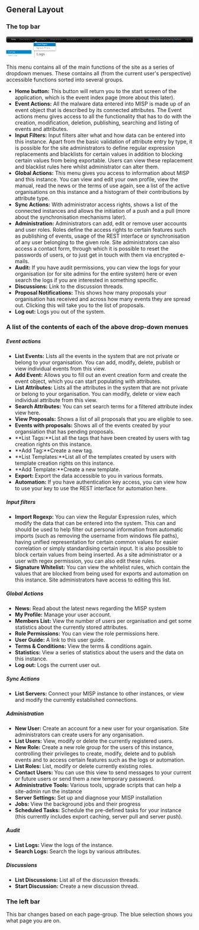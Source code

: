 <!-- toc -->

## General Layout

### The top bar

![This is the main menu that will be accessible from all of the views. In some instances, some additional buttons that will appear on top of these when a view provides it.](figures/menu_image.png)

This menu contains all of the main functions of the site as a series of dropdown menues. These contains all (from the current user's perspective) accessible functions sorted into several groups.

*   **Home button:** This button will return you to the start screen of the application, which is the event index page (more about this later).
*   **Event Actions:** All the malware data entered into MISP is made up of an event object that is described by its connected attributes. The Event actions menu gives access to all the functionality that has to do with the creation, modification, deletion, publishing, searching and listing of events and attributes.
*   **Input Filters:** Input filters alter what and how data can be entered into this instance. Apart from the basic validation of attribute entry by type, it is possible for the site administrators to define regular expression replacements and blacklists for certain values in addition to blocking certain values from being exportable. Users can view these replacement and blacklist rules here whilst administrator can alter them.
*   **Global Actions:** This menu gives you access to information about MISP and this instance. You can view and edit your own profile, view the manual, read the news or the terms of use again, see a list of the active organisations on this instance and a histogram of their contributions by attribute type.
*   **Sync Actions:** With administrator access rights, shows a list of the connected instances and allows the initiation of a push and a pull (more about the synchronisation mechanisms later).
*   **Administration:** Administrators can add, edit or remove user accounts and user roles. Roles define the access rights to certain features such as publishing of events, usage of the REST interface or synchronisation of any user belonging to the given role. Site administrators can also access a contact form, through which it is possible to reset the passwords of users, or to just get in touch with them via encrypted e-mails.
*   **Audit:** If you have audit permissions, you can view the logs for your organisation (or for site admins for the entire system) here or even search the logs if you are interested in something specific.
*   **Discussions:** Link to the discussion threads.
*   **Proposal Notifications:** This shows how many proposals your organisation has received and across how many events they are spread out. Clicking this will take you to the list of proposals.
*   **Log out:** Logs you out of the system.

### A list of the contents of each of the above drop-down menues

##### Event actions

*   **List Events:** Lists all the events in the system that are not private or belong to your organisation. You can add, modify, delete, publish or view individual events from this view.
*   **Add Event:** Allows you to fill out an event creation form and create the event object, which you can start populating with attributes.
*   **List Attributes:** Lists all the attributes in the system that are not private or belong to your organisation. You can modify, delete or view each individual attribute from this view.
*   **Search Attributes:** You can set search terms for a filtered attribute index view here.
*   **View Proposals:** Shows a list of all proposals that you are eligible to see.
*   **Events with proposals:** Shows all of the events created by your organsiation that has pending proposals.
*   **List Tags:**List all the tags that have been created by users with tag creation rights on this instance.
*   **Add Tag:**Create a new tag.
*   **List Templates:**List all of the templates created by users with template creation rights on this instance.
*   **Add Template:**Create a new template.
*   **Export:** Export the data accessible to you in various formats.
*   **Automation:** If you have authentication key access, you can view how to use your key to use the REST interface for automation here.

##### Input filters

*   **Import Regexp:** You can view the Regular Expression rules, which modify the data that can be entered into the system. This can and should be used to help filter out personal information from automatic imports (such as removing the username from windows file paths), having unified representation for certain common values for easier correlation or simply standardising certain input. It is also possible to block certain values from being inserted. As a site administrator or a user with regex permission, you can also edit these rules.
*   **Signature Whitelist:** You can view the whitelist rules, which contain the values that are blocked from being used for exports and automation on this instance. Site administrators have access to editing this list.

##### Global Actions

*   **News:** Read about the latest news regarding the MISP system
*   **My Profile:** Manage your user account.
*   **Members List:** View the number of users per organisation and get some statistics about the currently stored attributes.
*   **Role Permissions:** You can view the role permissions here.
*   **User Guide:** A link to this user guide.
*   **Terms & Conditions:** View the terms & conditions again.
*   **Statistics:** View a series of statistics about the users and the data on this instance.
*   **Log out:** Logs the current user out.

##### Sync Actions

*   **List Servers:** Connect your MISP instance to other instances, or view and modify the currently established connections.

##### Administration

*   **New User:** Create an account for a new user for your organisation. Site administrators can create users for any organisation.
*   **List Users:** View, modify or delete the currently registered users.
*   **New Role:** Create a new role group for the users of this instance, controlling their privileges to create, modify, delete and to publish events and to access certain features such as the logs or automation.
*   **List Roles:** List, modify or delete currently existing roles.
*   **Contact Users:** You can use this view to send messages to your current or future users or send them a new temporary password.
*   **Administrative Tools:** Various tools, upgrade scripts that can help a site-admin run the instance
*   **Server Settings:** Set up and diagnose your MISP installation
*   **Jobs:** View the background jobs and their progress
*   **Scheduled Tasks:** Schedule the pre-defined tasks for your instance (this currently includes export caching, server pull and server push).

##### Audit

*   **List Logs:** View the logs of the instance.
*   **Search Logs:** Search the logs by various attributes.

##### Discussions

*   **List Discussions:** List all of the discussion threads.
*   **Start Discussion:** Create a new discussion thread.

### The left bar

This bar changes based on each page-group. The blue selection shows you what page you are on.

